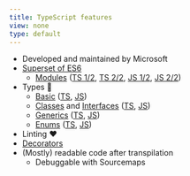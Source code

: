 ```yaml
---
title: TypeScript features
view: none
type: default
---
```


- Developed and maintained by Microsoft
- [Superset of ES6](http://es6-features.org/#Constants)
  - [Modules](https://www.typescriptlang.org/docs/handbook/modules.html) ([TS 1/2](/examples/moduleA.ts), [TS 2/2](/examples/moduleB.ts), [JS 1/2](/examples/moduleA.js), [JS 2/2](/examples/moduleB.js))
- Types &#128147; 
  - [Basic](https://www.typescriptlang.org/docs/handbook/basic-types.html) ([TS](/examples/basic.ts), [JS](/examples/basic.js))
  - [Classes](https://www.typescriptlang.org/docs/handbook/classes.html) and [Interfaces](https://www.typescriptlang.org/docs/handbook/interfaces.html) ([TS](/examples/classes.ts), [JS](/examples/classes.js))
  - [Generics](https://www.typescriptlang.org/docs/handbook/generics.html) ([TS](/examples/generics.ts), [JS](/examples/generics.js))
  - [Enums](https://www.typescriptlang.org/docs/handbook/enums.html) ([TS](/examples/enums.ts), [JS](/examples/enums.js))
- Linting &#10084;
- [Decorators](https://www.typescriptlang.org/docs/handbook/decorators.html)
- (Mostly) readable code after transpilation
  - Debuggable with Sourcemaps